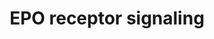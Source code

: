 ---
annotations:
- id: PW:0000987
  parent: signaling pathway
  type: Pathway Ontology
  value: erythropoietin signaling pathway
authors:
- MaintBot
- Thomas
- Christine Chichester
- Eweitz
description: 'The erythropoietin receptor is a 66 kDa peptide and is a member of the
  cytokine receptor family. The receptor is tyrosine phosphorylated upon binding by
  erythropoietin and associates with and activates the tyrosine kinase, JAK2, which
  activates different intracellular pathways including: Ras/MAP kinase, phosphatidylinositol
  3-kinase and STAT transcription factors. The stimulated erythropoietin receptor
  appears to have a role in erythroid cell survival. Defects in the erythropoietin
  receptor may produce erythroleukemia and familial erythrocytosis. ''''Source: [[wikipedia:Erythropoietin_receptor|Wikipedia]]''''  This
  pathway is based on ScienceSlides.'
last-edited: 2021-05-14
organisms:
- Danio rerio
redirect_from:
- /index.php/Pathway:WP1336
- /instance/WP1336
- /instance/WP1336_rr116862
revision: r116862
schema-jsonld:
- '@context': https://schema.org/
  '@id': https://wikipathways.github.io/pathways/WP1336.html
  '@type': Dataset
  creator:
    '@type': Organization
    name: WikiPathways
  description: 'The erythropoietin receptor is a 66 kDa peptide and is a member of
    the cytokine receptor family. The receptor is tyrosine phosphorylated upon binding
    by erythropoietin and associates with and activates the tyrosine kinase, JAK2,
    which activates different intracellular pathways including: Ras/MAP kinase, phosphatidylinositol
    3-kinase and STAT transcription factors. The stimulated erythropoietin receptor
    appears to have a role in erythroid cell survival. Defects in the erythropoietin
    receptor may produce erythroleukemia and familial erythrocytosis. ''''Source:
    [[wikipedia:Erythropoietin_receptor|Wikipedia]]''''  This pathway is based on
    ScienceSlides.'
  keywords:
  - EPO
  - LOC555840
  - LOC559281
  - LOC563639
  - LOC792354
  - cish
  - epor
  - grb2
  - jak2b
  - map2k1
  - mapk1
  - mapk3
  - ptpru
  - raf1
  - rasa1
  - socs1
  - src
  - stat1a
  - stat3
  - zgc:172250
  - zgc:77033
  license: CC0
  name: EPO receptor signaling
seo: CreativeWork
title: EPO receptor signaling
wpid: WP1336
---